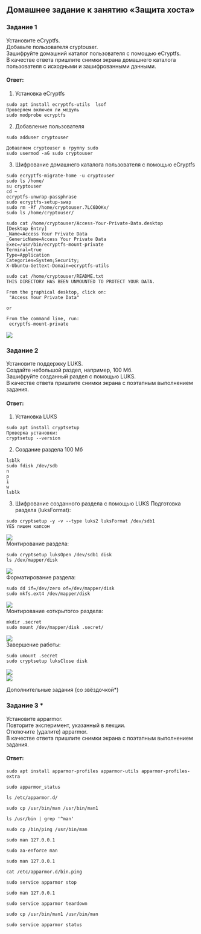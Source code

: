 ## Домашнее задание к занятию «Защита хоста»  

### Задание 1  
Установите eCryptfs.  
Добавьте пользователя cryptouser.  
Зашифруйте домашний каталог пользователя с помощью eCryptfs.  
В качестве ответа пришлите снимки экрана домашнего каталога пользователя с исходными и зашифрованными данными.  

#### Ответ:  
1. Установка eCryptfs  
```
sudo apt install ecryptfs-utils  lsof
Проверяем включен ли модуль
sudo modprobe ecryptfs
```
2. Добавление пользователя
```
sudo adduser cryptouser

Добавляем cryptouser в группу sudo
sudo usermod -aG sudo cryptouser
```
3. Шифрование домашнего каталога пользователя с помощью eCryptfs  
```
sudo ecryptfs-migrate-home -u cryptouser
sudo ls /home/
su cryptouser
cd ~
ecryptfs-unwrap-passphrase
sudo ecryptfs-setup-swap
sudo rm -Rf /home/cryptouser.7LC6DOKx/
sudo ls /home/cryptouser/

sudo cat /home/cryptouser/Access-Your-Private-Data.desktop
[Desktop Entry]
_Name=Access Your Private Data
_GenericName=Access Your Private Data
Exec=/usr/bin/ecryptfs-mount-private
Terminal=true
Type=Application
Categories=System;Security;
X-Ubuntu-Gettext-Domain=ecryptfs-utils

sudo cat /home/cryptouser/README.txt
THIS DIRECTORY HAS BEEN UNMOUNTED TO PROTECT YOUR DATA.

From the graphical desktop, click on:
 "Access Your Private Data"

or

From the command line, run:
 ecryptfs-mount-private
```
![](https://github.com/networksuperman/netology_dev_ops/blob/main/vuln_and_attacks/img/13_2_1.png)  

### Задание 2  
Установите поддержку LUKS.  
Создайте небольшой раздел, например, 100 Мб.  
Зашифруйте созданный раздел с помощью LUKS.  
В качестве ответа пришлите снимки экрана с поэтапным выполнением задания.  

#### Ответ:  
1. Установка LUKS  
```
sudo apt install cryptsetup 
Проверка установки:
cryptsetup --version
```
2. Создание раздела 100 Мб  
```
lsblk
sudo fdisk /dev/sdb
n
p
i
w
lsblk
```
3. Шифрование созданного раздела с помощью LUKS
Подготовка раздела (luksFormat):
```
sudo cryptsetup -y -v --type luks2 luksFormat /dev/sdb1
YES пишем капсом
```
![](https://github.com/networksuperman/netology_dev_ops/blob/main/vuln_and_attacks/img/13_2_2_1.png)  
Монтирование раздела:  
```
sudo cryptsetup luksOpen /dev/sdb1 disk
ls /dev/mapper/disk
```
![](https://github.com/networksuperman/netology_dev_ops/blob/main/vuln_and_attacks/img/13_2_2_2.png)  
Форматирование раздела:  
```
sudo dd if=/dev/zero of=/dev/mapper/disk
sudo mkfs.ext4 /dev/mapper/disk 
```
![](https://github.com/networksuperman/netology_dev_ops/blob/main/vuln_and_attacks/img/13_2_2_3.png)  
Монтирование «открытого» раздела:  
```
mkdir .secret
sudo mount /dev/mapper/disk .secret/
```
![](https://github.com/networksuperman/netology_dev_ops/blob/main/vuln_and_attacks/img/13_2_2_4.png)  
Завершение работы:  
```
sudo umount .secret
sudo cryptsetup luksClose disk
```
![](https://github.com/networksuperman/netology_dev_ops/blob/main/vuln_and_attacks/img/13_2_2_5.png)  
![](https://github.com/networksuperman/netology_dev_ops/blob/main/vuln_and_attacks/img/13_2_2_6.png)  

Дополнительные задания (со звёздочкой*)  

### Задание 3 *  
Установите apparmor.  
Повторите эксперимент, указанный в лекции.  
Отключите (удалите) apparmor.  
В качестве ответа пришлите снимки экрана с поэтапным выполнением задания.  

#### Ответ:  
```
sudo apt install apparmor-profiles apparmor-utils apparmor-profiles-extra

sudo apparmor_status

ls /etc/apparmor.d/

sudo cp /usr/bin/man /usr/bin/man1

ls /usr/bin | grep '^man'

sudo cp /bin/ping /usr/bin/man

sudo man 127.0.0.1

sudo aa-enforce man

sudo man 127.0.0.1

cat /etc/apparmor.d/bin.ping

sudo service apparmor stop

sudo man 127.0.0.1

sudo service apparmor teardown

sudo cp /usr/bin/man1 /usr/bin/man

sudo service apparmor status
```


